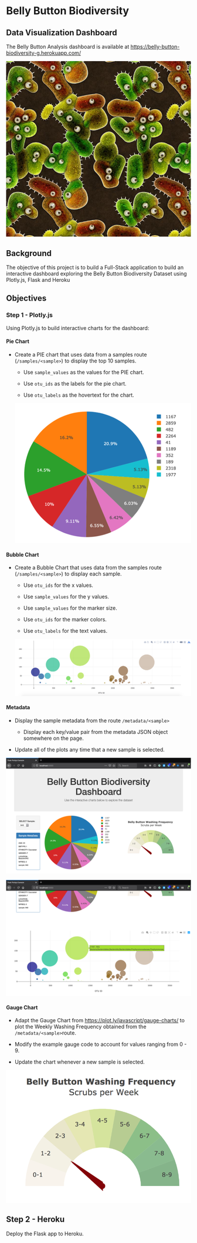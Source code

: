 # Belly Button Biodiversity


## Data Visualization Dashboard


The Belly Button Analysis dashboard is available at https://belly-button-biodiversity-g.herokuapp.com/

![Bacteria by filterforge.com](Images/bacteria_by_filterforgedotcom.jpg)

## Background

The objective of this project is to build a Full-Stack application to build an interactive dashboard exploring the Belly Button Biodiversity Dataset using Plotly.js, Flask and Heroku

## Objectives

### Step 1 - Plotly.js

Using Plotly.js to build interactive charts for the dashboard:


#### Pie Chart

* Create a PIE chart that uses data from a samples route (`/samples/<sample>`) to display the top 10 samples.

  * Use `sample_values` as the values for the PIE chart.

  * Use `otu_ids` as the labels for the pie chart.

  * Use `otu_labels` as the hovertext for the chart.


  ![PIE Chart](Images/pie_chart.png)

#### Bubble Chart

* Create a Bubble Chart that uses data from the samples route (`/samples/<sample>`) to display each sample.

  * Use `otu_ids` for the x values.

  * Use `sample_values` for the y values.

  * Use `sample_values` for the marker size.

  * Use `otu_ids` for the marker colors.

  * Use `otu_labels` for the text values.


  ![Bubble Chart](Images/bubble_chart.png)

#### Metadata

* Display the sample metadata from the route `/metadata/<sample>`

  * Display each key/value pair from the metadata JSON object somewhere on the page.

* Update all of the plots any time that a new sample is selected.


![Example Dashboard Page](Images/dashboard_part1.png)

![Example Dashboard Page](Images/dashboard_part2.png)


#### Gauge Chart

* Adapt the Gauge Chart from <https://plot.ly/javascript/gauge-charts/> to plot the Weekly Washing Frequency obtained from the `/metadata/<sample>`route.

* Modify the example gauge code to account for values ranging from 0 - 9.

* Update the chart whenever a new sample is selected.

![Weekly Washing Frequency Gauge](Images/gauge.png)




## Step 2 - Heroku

Deploy the Flask app to Heroku.
